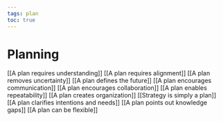 ```yaml
---
tags: plan
toc: true
---
```


# Planning 

[[A plan requires understanding]] 
[[A plan requires alignment]]
[[A plan removes uncertainty]]
[[A plan defines the future]]
[[A plan encourages communication]]
[[A plan encourages collaboration]]
[[A plan enables repeatability]]
[[A plan creates organization]]
[[Strategy is simply a plan]]
[[A plan clarifies intentions and needs]]
[[A plan points out knowledge gaps]]
[[A plan can be flexible]]
